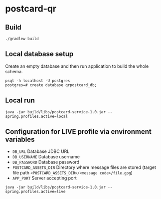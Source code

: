 # postcard-qr

##  Build
```
./gradlew build
```

## Local database setup
Create an empty database and then run application to build the whole schema.

```postgresql
psql -h localhost -U postgres
postgres=# create database qrpostcard_db;
```
 ## Local run

```
java -jar build/libs/postcard-service-1.0.jar --spring.profiles.active=local
```

## Configuration for LIVE profile via environment variables
* `DB_URL` Database JDBC URL
* `DB_USERNAME` Database username
* `DB_PASSWORD` Database password
* `POSTCARD_ASSETS_DIR` Directory where message files are stored (target file path `<POSTCARD_ASSETS_DIR>/<message code>/file.gpg`)
* `APP_PORT` Server accepting port

```
java -jar build/libs/postcard-service-1.0.jar --spring.profiles.active=live
```
